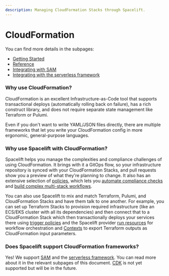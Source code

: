 ```yaml
---
description: Managing CloudFormation Stacks through Spacelift.
---
```


# CloudFormation

You can find more details in the subpages:

* [Getting Started](getting-started.md)
* [Reference](reference.md)
* [Integrating with SAM](integrating-with-sam.md)
* [Integrating with the serverless framework](integrating-with-the-serverless-framework.md)

### Why use CloudFormation?

CloudFormation is an excellent Infrastructure-as-Code tool that supports transactional deploys (automatically rolling back on failure), has a rich construct library, and does not require separate state management like Terraform or Pulumi.

Even if you don't want to write YAML/JSON files directly, there are multiple frameworks that let you write your CloudFormation config in more ergonomic, general-purpose languages.

### Why use Spacelift with CloudFormation?

Spacelift helps you manage the complexities and compliance challenges of using CloudFormation. It brings with it a GitOps flow, so your infrastructure repository is synced with your CloudFormation Stacks, and pull requests show you a preview of what they're planning to change. It also has an extensive selection of [policies](../../concepts/policy/), which lets you [automate compliance checks](../../concepts/policy/terraform-plan-policy.md) and [build complex multi-stack workflows](../../concepts/policy/trigger-policy.md).

You can also use Spacelift to mix and match Terraform, Pulumi, and CloudFormation Stacks and have them talk to one another. For example, you can set up Terraform Stacks to provision required infrastructure (like an ECS/EKS cluster with all its dependencies) and then connect that to a CloudFormation Stack which then transactionally deploys your services there using [trigger policies](../../concepts/policy/trigger-policy.md) and the Spacelift provider [run resources](https://registry.terraform.io/providers/spacelift-io/spacelift/latest/docs/resources/run) for workflow orchestration and [Contexts](../../concepts/configuration/context.md#remote-state-alternative-terraform-specific) to export Terraform outputs as CloudFormation input parameters.

### Does Spacelift support CloudFormation frameworks?

Yes! We support [SAM](https://aws.amazon.com/serverless/sam/) and the [serverless framework](https://www.serverless.com). You can read more about it in the relevant subpages of this document. [CDK](https://github.com/aws/aws-cdk) is not yet supported but will be in the future.





